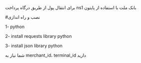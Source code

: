 برای انتقال پول از طریق درگاه پرداخت ns1 بانک ملت با استفاده از پایتون

#نصب و راه اندازی

1- python

2- install requests library python

3- install json library python

شما نیاز به merchant_id، terminal_id دارید
